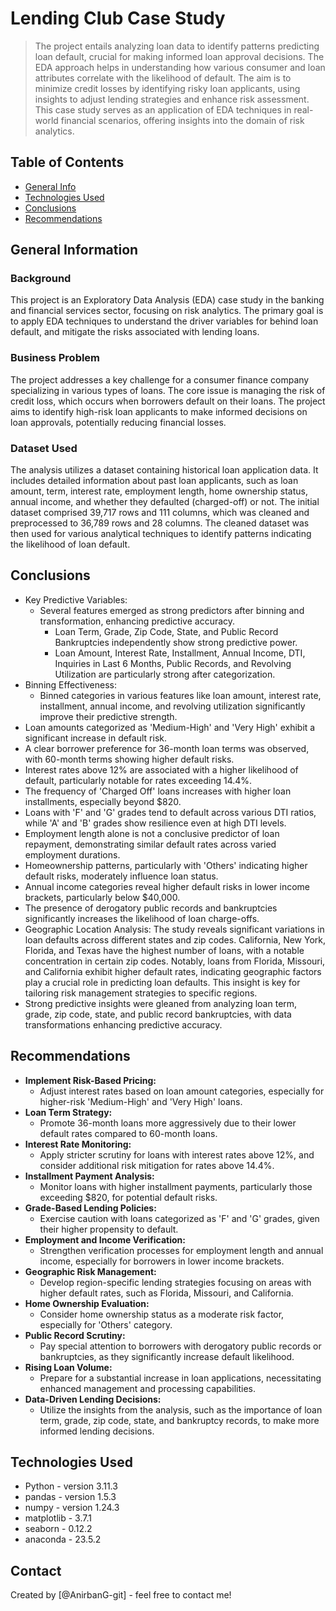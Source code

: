 # Lending Club Case Study
> The project entails analyzing loan data to identify patterns predicting loan default, crucial for making informed loan approval decisions. The EDA approach helps in understanding how various consumer and loan attributes correlate with the likelihood of default. The aim is to minimize credit losses by identifying risky loan applicants, using insights to adjust lending strategies and enhance risk assessment. This case study serves as an application of EDA techniques in real-world financial scenarios, offering insights into the domain of risk analytics.


## Table of Contents
* [General Info](#general-information)
* [Technologies Used](#technologies-used)
* [Conclusions](#conclusions)
* [Recommendations](#recommendations)

<!-- You can include any other section that is pertinent to your problem -->

## General Information
### Background
This project is an Exploratory Data Analysis (EDA) case study in the banking and financial services sector, focusing on risk analytics. The primary goal is to apply EDA techniques to understand the driver variables for behind loan default, and mitigate the risks associated with lending loans.

### Business Problem
The project addresses a key challenge for a consumer finance company specializing in various types of loans. The core issue is managing the risk of credit loss, which occurs when borrowers default on their loans. The project aims to identify high-risk loan applicants to make informed decisions on loan approvals, potentially reducing financial losses.

### Dataset Used
The analysis utilizes a dataset containing historical loan application data. It includes detailed information about past loan applicants, such as loan amount, term, interest rate, employment length, home ownership status, annual income, and whether they defaulted (charged-off) or not. The initial dataset comprised 39,717 rows and 111 columns, which was cleaned and preprocessed to 36,789 rows and 28 columns. The cleaned dataset was then used for various analytical techniques to identify patterns indicating the likelihood of loan default.


<!-- You don't have to answer all the questions - just the ones relevant to your project. -->

## Conclusions
- Key Predictive Variables: 
    - Several features emerged as strong predictors after binning and transformation, enhancing predictive accuracy.
        - Loan Term, Grade, Zip Code, State, and Public Record Bankruptcies independently show strong predictive power.
        - Loan Amount, Interest Rate, Installment, Annual Income, DTI, Inquiries in Last 6 Months, Public Records, and Revolving Utilization are particularly strong after categorization.
- Binning Effectiveness:
    - Binned categories in various features like loan amount, interest rate, installment, annual income, and revolving utilization significantly improve their predictive strength.
- Loan amounts categorized as 'Medium-High' and 'Very High' exhibit a significant increase in default risk.
- A clear borrower preference for 36-month loan terms was observed, with 60-month terms showing higher default risks.
- Interest rates above 12% are associated with a higher likelihood of default, particularly notable for rates exceeding 14.4%.
- The frequency of 'Charged Off' loans increases with higher loan installments, especially beyond $820.
- Loans with 'F' and 'G' grades tend to default across various DTI ratios, while 'A' and 'B' grades show resilience even at high DTI levels.
- Employment length alone is not a conclusive predictor of loan repayment, demonstrating similar default rates across varied employment durations.
- Homeownership patterns, particularly with 'Others' indicating higher default risks, moderately influence loan status.
- Annual income categories reveal higher default risks in lower income brackets, particularly below $40,000.
- The presence of derogatory public records and bankruptcies significantly increases the likelihood of loan charge-offs.
- Geographic Location Analysis: The study reveals significant variations in loan defaults across different states and zip codes. California, New York, Florida, and Texas have the highest number of loans, with a notable concentration in certain zip codes. Notably, loans from Florida, Missouri, and California exhibit higher default rates, indicating geographic factors play a crucial role in predicting loan defaults. This insight is key for tailoring risk management strategies to specific regions.
- Strong predictive insights were gleaned from analyzing loan term, grade, zip code, state, and public record bankruptcies, with data transformations enhancing predictive accuracy.

## Recommendations
- **Implement Risk-Based Pricing:** 
    - Adjust interest rates based on loan amount categories, especially for higher-risk 'Medium-High' and 'Very High' loans.
- **Loan Term Strategy:**
    - Promote 36-month loans more aggressively due to their lower default rates compared to 60-month loans.
- **Interest Rate Monitoring:** 
    - Apply stricter scrutiny for loans with interest rates above 12%, and consider additional risk mitigation for rates above 14.4%.
- **Installment Payment Analysis:** 
    - Monitor loans with higher installment payments, particularly those exceeding $820, for potential default risks.
- **Grade-Based Lending Policies:** 
    - Exercise caution with loans categorized as 'F' and 'G' grades, given their higher propensity to default.
- **Employment and Income Verification:** 
    - Strengthen verification processes for employment length and annual income, especially for borrowers in lower income brackets.
- **Geographic Risk Management:**
    - Develop region-specific lending strategies focusing on areas with higher default rates, such as Florida, Missouri, and California.
- **Home Ownership Evaluation:** 
    - Consider home ownership status as a moderate risk factor, especially for 'Others' category.
- **Public Record Scrutiny:** 
    - Pay special attention to borrowers with derogatory public records or bankruptcies, as they significantly increase default likelihood.
- **Rising Loan Volume:** 
    - Prepare for a substantial increase in loan applications, necessitating enhanced management and processing capabilities.    
- **Data-Driven Lending Decisions:** 
    - Utilize the insights from the analysis, such as the importance of loan term, grade, zip code, state, and bankruptcy records, to make more informed lending decisions.
<!-- You don't have to answer all the questions - just the ones relevant to your project. -->


## Technologies Used
- Python - version 3.11.3
- pandas - version 1.5.3
- numpy - version 1.24.3
- matplotlib - 3.7.1
- seaborn - 0.12.2
- anaconda - 23.5.2

<!-- As the libraries versions keep on changing, it is recommended to mention the version of library used in this project -->

## Contact
Created by [@AnirbanG-git] - feel free to contact me!


<!-- Optional -->
<!-- ## License -->
<!-- This project is open source and available under the [... License](). -->

<!-- You don't have to include all sections - just the one's relevant to your project -->
